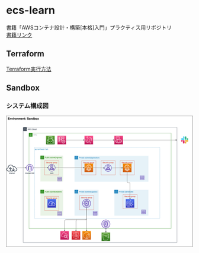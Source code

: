 # ecs-learn
書籍「AWSコンテナ設計・構築[本格]入門」プラクティス用リポジトリ  
[書籍リンク](https://www.sbcr.jp/product/4815607654/)

## Terraform

[Terraform実行方法](./terraform/Terraform.md)

## Sandbox

### システム構成図

![システム構成図](./terraform/env/sandbox/system-architect.drawio.png)
